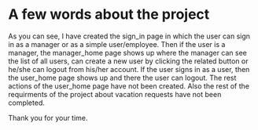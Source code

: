 # A few words about the project

As you can see, I have created the sign_in page in which the user can sign in as a manager or as a simple user/employee.
Then if the user is a manager, the manager_home page shows up where the manager can see the list of all users, can create a new user by clicking the related button or he/she can logout from his/her account.
If the user signs in as a user, then the user_home page shows up and there the user can logout. The rest actions of the user_home page have not been created.
Also the rest of the requirments of the project about vacation requests have not been completed.

Thank you for your time.
